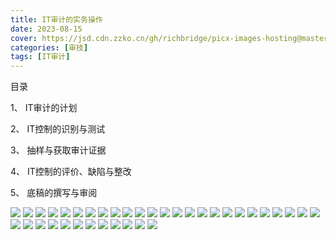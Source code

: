 ```yaml
---
title: IT审计的实务操作
date: 2023-08-15
cover: https://jsd.cdn.zzko.cn/gh/richbridge/picx-images-hosting@master/thumbnail/审技.jpg
categories: [审技]
tags: [IT审计]
---
```

目录

1、 IT审计的计划

2、 IT控制的识别与测试

3、 抽样与获取审计证据

4、 IT控制的评价、缺陷与整改

5、 底稿的撰写与审阅

![](https://img.richfan.site/audit/信息系统审计/IT审计的实务操作/IT审计的实务操作_1.webp)
![](https://img.richfan.site/audit/信息系统审计/IT审计的实务操作/IT审计的实务操作_2.webp)
![](https://img.richfan.site/audit/信息系统审计/IT审计的实务操作/IT审计的实务操作_3.webp)
![](https://img.richfan.site/audit/信息系统审计/IT审计的实务操作/IT审计的实务操作_4.webp)
![](https://img.richfan.site/audit/信息系统审计/IT审计的实务操作/IT审计的实务操作_5.webp)
![](https://img.richfan.site/audit/信息系统审计/IT审计的实务操作/IT审计的实务操作_6.webp)
![](https://img.richfan.site/audit/信息系统审计/IT审计的实务操作/IT审计的实务操作_7.webp)
![](https://img.richfan.site/audit/信息系统审计/IT审计的实务操作/IT审计的实务操作_8.webp)
![](https://img.richfan.site/audit/信息系统审计/IT审计的实务操作/IT审计的实务操作_9.webp)
![](https://img.richfan.site/audit/信息系统审计/IT审计的实务操作/IT审计的实务操作_10.webp)
![](https://img.richfan.site/audit/信息系统审计/IT审计的实务操作/IT审计的实务操作_11.webp)
![](https://img.richfan.site/audit/信息系统审计/IT审计的实务操作/IT审计的实务操作_12.webp)
![](https://img.richfan.site/audit/信息系统审计/IT审计的实务操作/IT审计的实务操作_13.webp)
![](https://img.richfan.site/audit/信息系统审计/IT审计的实务操作/IT审计的实务操作_14.webp)
![](https://img.richfan.site/audit/信息系统审计/IT审计的实务操作/IT审计的实务操作_15.webp)
![](https://img.richfan.site/audit/信息系统审计/IT审计的实务操作/IT审计的实务操作_16.webp)
![](https://img.richfan.site/audit/信息系统审计/IT审计的实务操作/IT审计的实务操作_17.webp)
![](https://img.richfan.site/audit/信息系统审计/IT审计的实务操作/IT审计的实务操作_18.webp)
![](https://img.richfan.site/audit/信息系统审计/IT审计的实务操作/IT审计的实务操作_19.webp)
![](https://img.richfan.site/audit/信息系统审计/IT审计的实务操作/IT审计的实务操作_20.webp)
![](https://img.richfan.site/audit/信息系统审计/IT审计的实务操作/IT审计的实务操作_21.webp)
![](https://img.richfan.site/audit/信息系统审计/IT审计的实务操作/IT审计的实务操作_22.webp)
![](https://img.richfan.site/audit/信息系统审计/IT审计的实务操作/IT审计的实务操作_23.webp)
![](https://img.richfan.site/audit/信息系统审计/IT审计的实务操作/IT审计的实务操作_24.webp)
![](https://img.richfan.site/audit/信息系统审计/IT审计的实务操作/IT审计的实务操作_25.webp)
![](https://img.richfan.site/audit/信息系统审计/IT审计的实务操作/IT审计的实务操作_26.webp)
![](https://img.richfan.site/audit/信息系统审计/IT审计的实务操作/IT审计的实务操作_27.webp)
![](https://img.richfan.site/audit/信息系统审计/IT审计的实务操作/IT审计的实务操作_28.webp)
![](https://img.richfan.site/audit/信息系统审计/IT审计的实务操作/IT审计的实务操作_29.webp)
![](https://img.richfan.site/audit/信息系统审计/IT审计的实务操作/IT审计的实务操作_30.webp)
![](https://img.richfan.site/audit/信息系统审计/IT审计的实务操作/IT审计的实务操作_31.webp)
![](https://img.richfan.site/audit/信息系统审计/IT审计的实务操作/IT审计的实务操作_32.webp)
![](https://img.richfan.site/audit/信息系统审计/IT审计的实务操作/IT审计的实务操作_33.webp)
![](https://img.richfan.site/audit/信息系统审计/IT审计的实务操作/IT审计的实务操作_34.webp)
![](https://img.richfan.site/audit/信息系统审计/IT审计的实务操作/IT审计的实务操作_35.webp)
![](https://img.richfan.site/audit/信息系统审计/IT审计的实务操作/IT审计的实务操作_36.webp)
![](https://img.richfan.site/audit/信息系统审计/IT审计的实务操作/IT审计的实务操作_37.webp)
